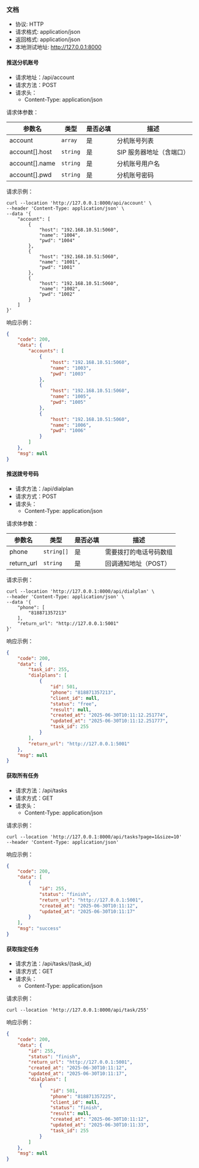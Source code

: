### 文档

- 协议: HTTP
- 请求格式: application/json
- 返回格式: application/json
- 本地测试地址: http://127.0.0.1:8000

#### 推送分机账号

- 请求地址：/api/account
- 请求方法：POST
- 请求头：
  - Content-Type: application/json

请求体参数：

| 参数名             | 类型       | 是否必填 | 描述             |
| --------------- | -------- | ---- | -------------- |
| account         | `array`  | 是    | 分机账号列表         |
| account\[].host | `string` | 是    | SIP 服务器地址（含端口） |
| account\[].name | `string` | 是    | 分机账号用户名        |
| account\[].pwd  | `string` | 是    | 分机账号密码         |

请求示例：

```curl
curl --location 'http://127.0.0.1:8000/api/account' \
--header 'Content-Type: application/json' \
--data '{
    "account": [
        {
            "host": "192.168.10.51:5060",
            "name": "1004",
            "pwd": "1004"
        },
        {
            "host": "192.168.10.51:5060",
            "name": "1001",
            "pwd": "1001"
        },
        {
            "host": "192.168.10.51:5060",
            "name": "1002",
            "pwd": "1002"
        }
    ]
}'
```

响应示例：

```json
{
    "code": 200,
    "data": {
        "accounts": [
            {
                "host": "192.168.10.51:5060",
                "name": "1003",
                "pwd": "1003"
            },
            {
                "host": "192.168.10.51:5060",
                "name": "1005",
                "pwd": "1005"
            },
            {
                "host": "192.168.10.51:5060",
                "name": "1006",
                "pwd": "1006"
            }
        ]
    },
    "msg": null
}
```


#### 推送拨号号码

- 请求方法：/api/dialplan
- 请求方式：POST
- 请求头：
  - Content-Type: application/json

请求体参数：

| 参数名         | 类型         | 是否必填 | 描述           |
| ----------- | ---------- | ---- | ------------ |
| phone       | `string[]` | 是    | 需要拨打的电话号码数组  |
| return\_url | `string`   | 是    | 回调通知地址（POST） |

请求示例：

```curl
curl --location 'http://127.0.0.1:8000/api/dialplan' \
--header 'Content-Type: application/json' \
--data '{
    "phone": [
        "818871357213"
    ],
    "return_url": "http://127.0.0.1:5001"
}'
```

响应示例：

```json
{
    "code": 200,
    "data": {
        "task_id": 255,
        "dialplans": [
            {
                "id": 501,
                "phone": "818871357213",
                "client_id": null,
                "status": "free",
                "result": null,
                "created_at": "2025-06-30T10:11:12.251774",
                "updated_at": "2025-06-30T10:11:12.251777",
                "task_id": 255
            }
        ],
        "return_url": "http://127.0.0.1:5001"
    },
    "msg": null
}
```


#### 获取所有任务

- 请求方法：/api/tasks
- 请求方式：GET
- 请求头：
  - Content-Type: application/json

请求示例：

```curl
curl --location 'http://127.0.0.1:8000/api/tasks?page=1&size=10'
--header 'Content-Type: application/json'
```

响应示例：

```json
{
    "code": 200,
    "data": [
        {
            "id": 255,
            "status": "finish",
            "return_url": "http://127.0.0.1:5001",
            "created_at": "2025-06-30T10:11:12",
            "updated_at": "2025-06-30T10:11:17"
        }
    ],
    "msg": "success"
}
```


#### 获取指定任务

- 请求方法：/api/tasks/{task_id}
- 请求方式：GET
- 请求头：
  - Content-Type: application/json

请求示例：

```curl
curl --location 'http://127.0.0.1:8000/api/task/255'
```

响应示例：

```json
{
    "code": 200,
    "data": {
        "id": 255,
        "status": "finish",
        "return_url": "http://127.0.0.1:5001",
        "created_at": "2025-06-30T10:11:12",
        "updated_at": "2025-06-30T10:11:17",
        "dialplans": [
            {
                "id": 501,
                "phone": "818871357225",
                "client_id": null,
                "status": "finish",
                "result": null,
                "created_at": "2025-06-30T10:11:12",
                "updated_at": "2025-06-30T10:11:33",
                "task_id": 255
            }
        ]
    },
    "msg": null
}
```
